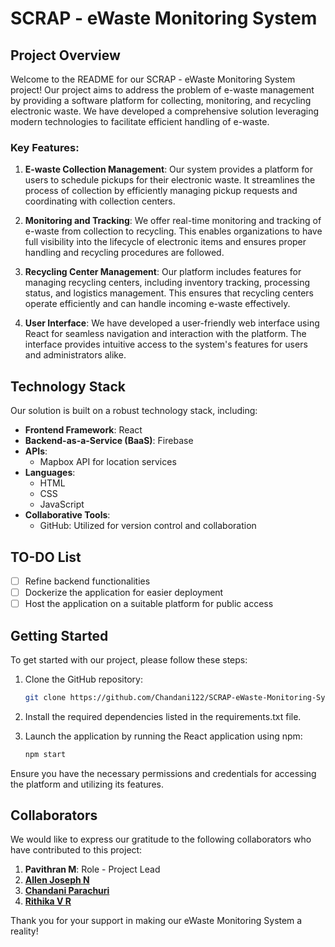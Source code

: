 # SCRAP - eWaste Monitoring System

## Project Overview

Welcome to the README for our SCRAP - eWaste Monitoring System project! Our project aims to address the problem of e-waste management by providing a software platform for collecting, monitoring, and recycling electronic waste. We have developed a comprehensive solution leveraging modern technologies to facilitate efficient handling of e-waste.

### Key Features:

1. **E-waste Collection Management**: Our system provides a platform for users to schedule pickups for their electronic waste. It streamlines the process of collection by efficiently managing pickup requests and coordinating with collection centers.

2. **Monitoring and Tracking**: We offer real-time monitoring and tracking of e-waste from collection to recycling. This enables organizations to have full visibility into the lifecycle of electronic items and ensures proper handling and recycling procedures are followed.

3. **Recycling Center Management**: Our platform includes features for managing recycling centers, including inventory tracking, processing status, and logistics management. This ensures that recycling centers operate efficiently and can handle incoming e-waste effectively.

4. **User Interface**: We have developed a user-friendly web interface using React for seamless navigation and interaction with the platform. The interface provides intuitive access to the system's features for users and administrators alike.

## Technology Stack

Our solution is built on a robust technology stack, including:

- **Frontend Framework**: React
- **Backend-as-a-Service (BaaS)**: Firebase
- **APIs**:
  - Mapbox API for location services
- **Languages**:
  - HTML
  - CSS
  - JavaScript
- **Collaborative Tools**:
  - GitHub: Utilized for version control and collaboration

## TO-DO List

- [ ] Refine backend functionalities
- [ ] Dockerize the application for easier deployment
- [ ] Host the application on a suitable platform for public access

## Getting Started

To get started with our project, please follow these steps:

1. Clone the GitHub repository:
   
   ```bash
   git clone https://github.com/Chandani122/SCRAP-eWaste-Monitoring-System.git

2. Install the required dependencies listed in the requirements.txt file.

3. Launch the application by running the React application using npm:

    ```bash
    npm start

Ensure you have the necessary permissions and credentials for accessing the platform and utilizing its features.

## Collaborators

We would like to express our gratitude to the following collaborators who have contributed to this project:

1. **Pavithran M**: Role - Project Lead
2. [**Allen Joseph N**](https://github.com/terfefed)
3. [**Chandani Parachuri**](https://github.com/Chandani122)
4. [**Rithika V R**](https://github.com/vrrithika)

Thank you for your support in making our eWaste Monitoring System a reality!